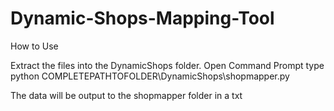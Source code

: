 # Dynamic-Shops-Mapping-Tool

How to Use

Extract the files into the DynamicShops folder.
Open Command Prompt type python  COMPLETEPATHTOFOLDER\DynamicShops\shopmapper.py

The data will be output to the shopmapper folder in a txt
